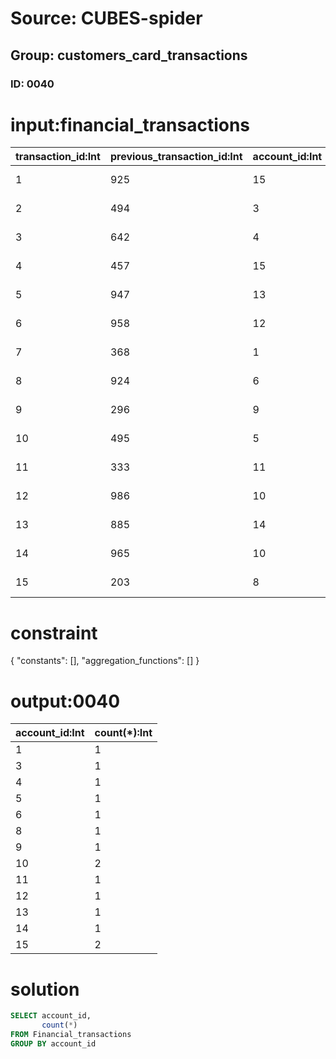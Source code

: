# Source: CUBES-spider
## Group: customers_card_transactions
### ID: 0040

# input:financial_transactions

| transaction_id:Int | previous_transaction_id:Int | account_id:Int | card_id:Int | transaction_type:Str | transaction_date:Str | transaction_amount:Dbl | transaction_comment:Str | other_transaction_details:Str |
|---|---|---|---|---|---|---|---|---|
| 1 | 925 | 15 | 1 | Payment | 2018-03-24 06:41:41 | 1701.23 | nan | nan |
| 2 | 494 | 3 | 2 | Refund | 2018-03-24 12:08:55 | 1931.76 | nan | nan |
| 3 | 642 | 4 | 3 | Payment | 2018-03-24 09:08:27 | 486.56 | nan | nan |
| 4 | 457 | 15 | 4 | Refund | 2018-03-23 21:59:28 | 1336.21 | nan | nan |
| 5 | 947 | 13 | 5 | Refund | 2018-03-23 21:43:32 | 357.06 | nan | nan |
| 6 | 958 | 12 | 6 | Refund | 2018-03-24 11:48:28 | 1967.75 | nan | nan |
| 7 | 368 | 1 | 6 | Refund | 2018-03-24 05:13:42 | 1483.05 | nan | nan |
| 8 | 924 | 6 | 7 | Refund | 2018-03-24 14:47:05 | 1194.48 | nan | nan |
| 9 | 296 | 9 | 6 | Payment | 2018-03-24 05:31:43 | 1475.56 | nan | nan |
| 10 | 495 | 5 | 7 | Payment | 2018-03-24 05:45:57 | 1795.66 | nan | nan |
| 11 | 333 | 11 | 7 | Refund | 2018-03-24 10:39:09 | 462.63 | nan | nan |
| 12 | 986 | 10 | 9 | Payment | 2018-03-24 15:17:49 | 1658.32 | nan | nan |
| 13 | 885 | 14 | 11 | Refund | 2018-03-24 17:00:41 | 1298.73 | nan | nan |
| 14 | 965 | 10 | 12 | Refund | 2018-03-24 16:31:34 | 945.43 | nan | nan |
| 15 | 203 | 8 | 12 | Payment | 2018-03-24 10:48:34 | 1529.97 | nan | nan |

# constraint

{
  "constants": [],
  "aggregation_functions": []
}

# output:0040

| account_id:Int | count(*):Int |
|---|---|
| 1 | 1 |
| 3 | 1 |
| 4 | 1 |
| 5 | 1 |
| 6 | 1 |
| 8 | 1 |
| 9 | 1 |
| 10 | 2 |
| 11 | 1 |
| 12 | 1 |
| 13 | 1 |
| 14 | 1 |
| 15 | 2 |

# solution

```sql
SELECT account_id,
       count(*)
FROM Financial_transactions
GROUP BY account_id
```
